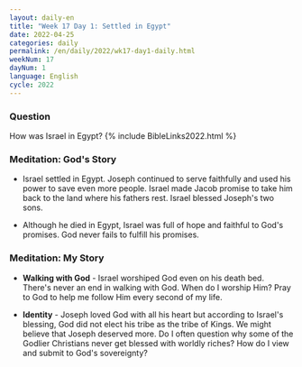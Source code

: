 ```yaml
---
layout: daily-en
title: "Week 17 Day 1: Settled in Egypt"
date: 2022-04-25
categories: daily
permalink: /en/daily/2022/wk17-day1-daily.html
weekNum: 17
dayNum: 1
language: English
cycle: 2022
---
```


### Question     
How was Israel in Egypt?
{% include BibleLinks2022.html %} 

### Meditation: God's Story   
+ Israel settled in Egypt. Joseph continued to serve faithfully and used his power to save even more people. Israel made Jacob promise to take him back to the land where his fathers rest. Israel blessed Joseph's two sons. 

+ Although he died in Egypt, Israel was full of hope and faithful to God's promises. God never fails to fulfill his promises. 

### Meditation: My Story   
+ **Walking with God** - Israel worshiped God even on his death bed. There's never an end in walking with God. When do I worship Him? Pray to God to help me follow Him every second of my life. 

+ **Identity** - Joseph loved God with all his heart but according to Israel's blessing, God did not elect his tribe as the tribe of Kings. We might believe that Joseph deserved more. Do I often question why some of the Godlier Christians never get blessed with worldly riches? How do I view and submit to God's sovereignty? 

